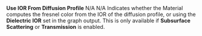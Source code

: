 <tr>
<td><strong>Use IOR From Diffusion Profile</strong></td>
<td>N/A</td>
<td>N/A</td>
<td>Indicates whether the Material computes the fresnel color from the IOR of the diffusion profile, or using the <strong>Dielectric IOR</strong> set in the graph output. This is only available if <strong>Subsurface Scattering</strong> or <strong>Transmission</strong> is enabled.</td>
</tr>
